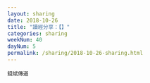 ```yaml
---
layout: sharing
date: 2018-10-26
title: "讀經分享：【】"
categories: sharing
weekNum: 40
dayNum: 5
permalink: /sharing/2018-10-26-sharing.html
---
```



`錢斌傳道`
